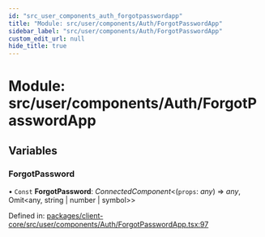 ```yaml
---
id: "src_user_components_auth_forgotpasswordapp"
title: "Module: src/user/components/Auth/ForgotPasswordApp"
sidebar_label: "src/user/components/Auth/ForgotPasswordApp"
custom_edit_url: null
hide_title: true
---
```


# Module: src/user/components/Auth/ForgotPasswordApp

## Variables

### ForgotPassword

• `Const` **ForgotPassword**: *ConnectedComponent*<(`props`: *any*) => *any*, Omit<any, string \| number \| symbol\>\>

Defined in: [packages/client-core/src/user/components/Auth/ForgotPasswordApp.tsx:97](https://github.com/xr3ngine/xr3ngine/blob/673ad6a5f/packages/client-core/src/user/components/Auth/ForgotPasswordApp.tsx#L97)
